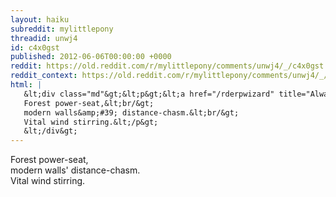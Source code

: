 ```yaml
---
layout: haiku
subreddit: mylittlepony
threadid: unwj4
id: c4x0gst
published: 2012-06-06T00:00:00 +0000
reddit: https://old.reddit.com/r/mylittlepony/comments/unwj4/_/c4x0gst
reddit_context: https://old.reddit.com/r/mylittlepony/comments/unwj4/_/c4x0gst?context=3
html: |
   &lt;div class="md"&gt;&lt;p&gt;&lt;a href="/rderpwizard" title="Always Relevant / Patient Breath-Song Everfree / Paper Bag Princess"&gt;&lt;/a&gt;
   Forest power-seat,&lt;br/&gt;
   modern walls&amp;#39; distance-chasm.&lt;br/&gt;
   Vital wind stirring.&lt;/p&gt;
   &lt;/div&gt;
---
```


[](/rderpwizard "Always Relevant / Patient Breath-Song Everfree / Paper Bag Princess")
Forest power-seat,  
modern walls' distance-chasm.  
Vital wind stirring.
